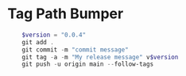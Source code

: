 # Tag Path Bumper

```powershell
    $version = "0.0.4"
    git add .
    git commit -m "commit message"
    git tag -a -m "My release message" v$version
    git push -u origin main --follow-tags 
```
